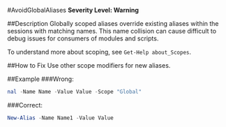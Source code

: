 #AvoidGlobalAliases
**Severity Level: Warning**

##Description
Globally scoped aliases override existing aliases within the sessions with matching names. This name collision can cause difficult to debug issues for consumers of modules and scripts.  


To understand more about scoping, see ```Get-Help about_Scopes```.

##How to Fix
Use other scope modifiers for new aliases.

##Example
###Wrong:
``` PowerShell
nal -Name Name -Value Value -Scope "Global"
```

###Correct:
``` PowerShell
New-Alias -Name Name1 -Value Value
```
